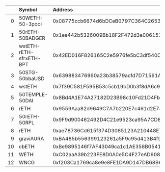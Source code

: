 |    | Symbol                  | Address                                    |      Amount | Cowswap ID                                                                                                             |
|---:|:------------------------|:-------------------------------------------|------------:|:-----------------------------------------------------------------------------------------------------------------------|
|  0 | 50WETH-50-3pool         | 0x08775ccb6674d6bDCeB0797C364C2653ED84F384 |   130.003   | ['0xeb7c170acd5568d5de362f9debae69d23444006700bcaf4075f4f9953b44e8277c68c42de679ffb0f16216154c996c354cf1161b64cd52cb'] |
|  1 | 50rETH-50BADGER         | 0x1ee442b5326009Bb18F2F472d3e0061513d1A0fF |   148.347   | ['0x5b92c124728a1f2cc108f2a7eae563fcad5a257fa14b1752e8277c2b14f2b2ae7c68c42de679ffb0f16216154c996c354cf1161b64cd52ce'] |
|  2 | wstETH-rETH-sfrxETH-BPT | 0x42ED016F826165C2e5976fe5bC3df540C5aD0Af7 |     5.95775 | ['0xccb15f9da8096cbd4e24ef29fa49cbd3990968b76b68731026fabe23f2ad3c207c68c42de679ffb0f16216154c996c354cf1161b64cd52d1'] |
|  3 | 50STG-50bbaUSD          | 0x639883476960a23b38579acfd7D71561A0f408Cf | 10805.5     | ['0xf1d5b052d135665922698040c643a5cd6c943d021d1f53b62d45707fbb174ed47c68c42de679ffb0f16216154c996c354cf1161b64cd52d3'] |
|  4 | wstETH                  | 0x7f39C581F595B53c5cb19bD0b3f8dA6c935E2Ca0 |    18.9699  | ['0x0049e74c0a33152e62d925369c0efa10e6a4ea4035793de5d3b5097f193986017c68c42de679ffb0f16216154c996c354cf1161b64cd52d7'] |
|  5 | 50TEMPLE-50DAI          | 0x8Bd4A1E74A27182D23B98c10Fd21D4FbB0eD4BA0 |  5504.03    | ['0x2ea5af28a7a7a894ee5bd2be662c2fb03fee6f834a6bc31b20bb246f853d1f307c68c42de679ffb0f16216154c996c354cf1161b64cd52da'] |
|  6 | rETH                    | 0x9559Aaa82d9649C7A7b220E7c461d2E74c9a3593 |     5.39995 | ['0x26ab5f4799f5f3c4da8a7cb324ad7f3af7e0ebf62e5fb16066673be34fa278a37c68c42de679ffb0f16216154c996c354cf1161b64cd52dc'] |
|  7 | 50rETH-50RPL            | 0x9F9d900462492D4C21e9523ca95A7CD86142F298 |    25.1967  | ['0x0f667a444d013fa207ad993cb082d33b0c22d56c14815328ca36e03ef689c4837c68c42de679ffb0f16216154c996c354cf1161b64cd52de'] |
|  8 | rETH                    | 0xae78736Cd615f374D3085123A210448E74Fc6393 |     4.15117 | ['0x6bb71db769845b43bef521aabcfc4d7a1272d468aa7adeb15d13e4530e8083eb7c68c42de679ffb0f16216154c996c354cf1161b64cd52e1'] |
|  9 | graviAURA               | 0xBA485b556399123261a5F9c95d413B4f93107407 |  5177.38    | ['0x681de947200ec234ad09602983dfb251723bdadd20008f2f5c6909d1b7b79df57c68c42de679ffb0f16216154c996c354cf1161b64cd52e2'] |
| 10 | cbETH                   | 0xBe9895146f7AF43049ca1c1AE358B0541Ea49704 |     3.76377 | ['0x83722cbe773293b3bf424c770531ca758b37a67684c069e1a3c15a5bd3df234c7c68c42de679ffb0f16216154c996c354cf1161b64cd52e5'] |
| 11 | WETH                    | 0xC02aaA39b223FE8D0A0e5C4F27eAD9083C756Cc2 |    17.7286  | ['0x4c0d08bc8100b0f18c101fc4ee17eb7bb1379faf72f58e440aeb2234c3b7dd727c68c42de679ffb0f16216154c996c354cf1161b64cd52e9'] |
| 12 | WNCG                    | 0xf203Ca1769ca8e9e8FE1DA9D147DB68B6c919817 | 56625.6     | ['0x6848f16a7e40b73b1abac52804aa9a632fb2f99ba9ce5a2afb4124e2badcfb047c68c42de679ffb0f16216154c996c354cf1161b64cd52ec'] |